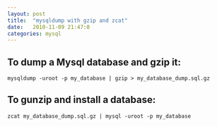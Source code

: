 ```yaml
---
layout: post
title:  "mysqldump with gzip and zcat"
date:   2010-11-09 21:47:0
categories: mysql 
---
```


## To dump a Mysql database and gzip it:

``` mysql
mysqldump -uroot -p my_database | gzip > my_database_dump.sql.gz
```

## To gunzip and install a database:

``` mysql
zcat my_database_dump.sql.gz | mysql -uroot -p my_database
```
